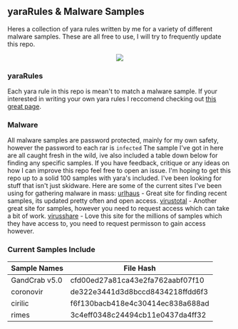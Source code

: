 ## yaraRules & Malware Samples
  Heres a collection of yara rules written by me for a variety of different malware samples. These are all free to use, I will try to frequently update this repo. 
 <div style="text-align:center"><img src="https://github.com/backslash/yaraRules/blob/master/yara.png?style=centerme" /></div>
 
### yaraRules
 Each yara rule in this repo is mean't to match a malware sample.
If your interested in writing your own yara rules I reccomend checking out [this great page](https://yara.readthedocs.io/en/v3.4.0/writingrules.html).

### Malware
   All malware samples are password protected, mainly for my own safety, however the password to each rar is `infected`
   The sample I've got in here are all caught fresh in the wild, ive also included a table down below for finding any specific samples. If you have feedback, critique or any ideas on how I can improve this repo feel free to open an issue. I'm hoping to get this repo up to a solid 100 samples with yara's included. I've been looking for stuff that isn't just skidware.
Here are some of the current sites I've been using for gathering malware in mass:
[urlhaus](https://urlhaus.abuse.ch/) -  Great site for finding recent samples, its updated pretty often and open access.
[virustotal](https://virustotal.com) - Another great site for samples, however you need to request access which can take a bit of work.
[virusshare](https://virusshare.com/) - Love this site for the millions of samples which they have access to, you need to request permisson to gain access however.
   
### Current Samples Include
    
| Sample Names | File Hash |
| ------------ | ------------- |
| GandCrab v5.0 | cfd00ed27a81ca43e2fa762aabf07f10  |
| coronovir | de322e3441d3d8bccd8434218ffdd6f3  |
| cirilic  | f6f130bacb418e4c30414ec838a688ad|
|rimes | 3c4eff0348c24494cb11e0437da4ff32|


